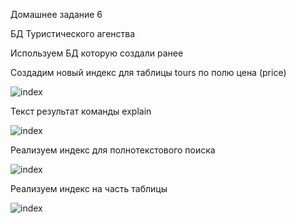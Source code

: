 Домашнее задание 6

БД Туристического агенства 

Используем БД которую создали ранее


Создадим новый индекс для таблицы tours по полю цена (price)

<image src="https://github.com/SDaniyar/DB/blob/main/HW6/IND1.PNG" alt="index">

Текст результат команды explain

<image src="https://github.com/SDaniyar/DB/blob/main/HW6/IND2.PNG" alt="index">

Реализуем индекс для полнотекстового поиска

<image src="https://github.com/SDaniyar/DB/blob/main/HW6/IND3.PNG" alt="index">

Реализуем индекс на часть таблицы

<image src="https://github.com/SDaniyar/DB/blob/main/HW6/IND4.PNG" alt="index">